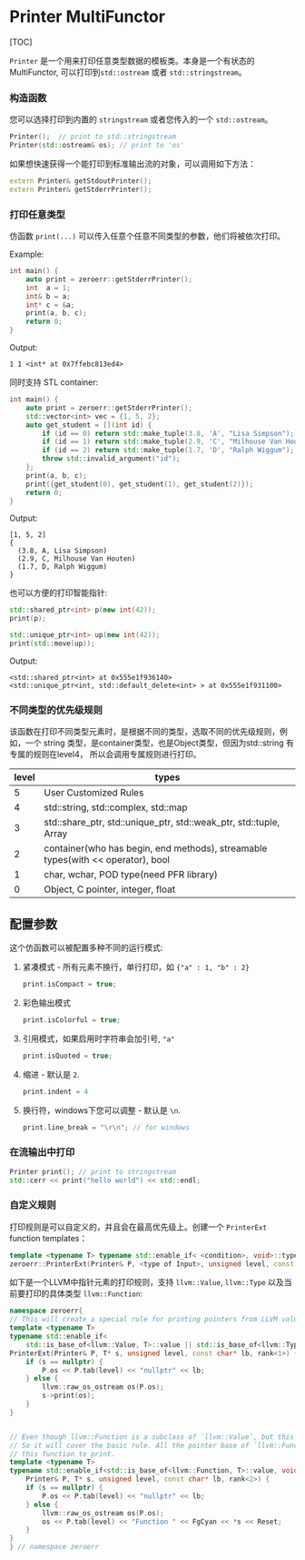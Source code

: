 Printer MultiFunctor
====================
[TOC]

`Printer` 是一个用来打印任意类型数据的模板类。本身是一个有状态的MultiFunctor, 可以打印到`std::ostream` 或者 `std::stringstream`。

### 构造函数

您可以选择打印到内置的 `stringstream` 或者您传入的一个 `std::ostream`。

```c++
Printer();  // print to std::stringstream
Printer(std::ostream& os); // print to 'os'
```
如果想快速获得一个能打印到标准输出流的对象，可以调用如下方法：

```c++
extern Printer& getStdoutPrinter();
extern Printer& getStderrPrinter();
```

### 打印任意类型

仿函数 `print(...)` 可以传入任意个任意不同类型的参数，他们将被依次打印。


Example:
```c++
int main() {
    auto print = zeroerr::getStderrPrinter();
    int  a = 1;
    int& b = a;
    int* c = &a;
    print(a, b, c);
    return 0;
}
```

Output:
```
1 1 <int* at 0x7ffebc813ed4>
```

同时支持 STL container:

```c++
int main() {
    auto print = zeroerr::getStderrPrinter();
    std::vector<int> vec = {1, 5, 2};
    auto get_student = [](int id) {
        if (id == 0) return std::make_tuple(3.8, 'A', "Lisa Simpson");
        if (id == 1) return std::make_tuple(2.9, 'C', "Milhouse Van Houten");
        if (id == 2) return std::make_tuple(1.7, 'D', "Ralph Wiggum");
        throw std::invalid_argument("id");
    };
    print(a, b, c);
    print({get_student(0), get_student(1), get_student(2)});
    return 0;
}
```
Output:
```
[1, 5, 2] 
{
  (3.8, A, Lisa Simpson)
  (2.9, C, Milhouse Van Houten)
  (1.7, D, Ralph Wiggum)
} 
```

也可以方便的打印智能指针:

```c++
std::shared_ptr<int> p(new int(42));
print(p);

std::unique_ptr<int> up(new int(42));
print(std::move(up));
```

Output:
```
<std::shared_ptr<int> at 0x555e1f936140> 
<std::unique_ptr<int, std::default_delete<int> > at 0x555e1f931100> 
```


### 不同类型的优先级规则

该函数在打印不同类型元素时，是根据不同的类型，选取不同的优先级规则，例如，一个 string 类型，是container类型，也是Object类型，但因为std::string 有专属的规则在level4， 所以会调用专属规则进行打印。

| level | types                                                                             |
| ----- | --------------------------------------------------------------------------------- |
| 5     | User Customized Rules                                                             |
| 4     | std::string,  std::complex,  std::map                                             |
| 3     | std::share_ptr, std::unique_ptr, std::weak_ptr, std::tuple, Array                 |
| 2     | container(who has begin, end methods),   streamable types(with << operator), bool |
| 1     | char, wchar, POD type(need PFR library)                                           |
| 0     | Object, C pointer, integer, float                                                 |

## 配置参数

这个仿函数可以被配置多种不同的运行模式:
1. 紧凑模式 - 所有元素不换行，单行打印，如 `{"a" : 1, "b" : 2}`
   ```c++
   print.isCompact = true;
   ```
2. 彩色输出模式 
   ```c++
   print.isColorful = true;
   ```
3. 引用模式，如果启用时字符串会加引号, `"a"`
   ```c++
   print.isQuoted = true;
   ```
4. 缩进 - 默认是 `2`.
   ```c++
   print.indent = 4
   ```
5. 换行符，windows下您可以调整 - 默认是 `\n`.
   ```c++
   print.line_break = "\r\n"; // for windows
   ```

### 在流输出中打印


```c++
Printer print(); // print to stringstream
std::cerr << print("hello world") << std::endl;
```

### 自定义规则

打印规则是可以自定义的，并且会在最高优先级上。创建一个 `PrinterExt` function templates：

```c++
template <typename T> typename std::enable_if< <condition>, void>::type
zeroerr::PrinterExt(Printer& P, <type of Input>, unsigned level, const char* lb, rank<N>);
```

如下是一个LLVM中指针元素的打印规则，支持 `llvm::Value`, `llvm::Type` 以及当前要打印的具体类型 `llvm::Function`:

```c++
namespace zeroerr{
// This will create a special rule for printing pointers from LLVM value
template <typename T>
typename std::enable_if<
    std::is_base_of<llvm::Value, T>::value || std::is_base_of<llvm::Type, T>::value, void>::type
PrinterExt(Printer& P, T* s, unsigned level, const char* lb, rank<1>) {
    if (s == nullptr) {
        P.os << P.tab(level) << "nullptr" << lb;
    } else {
        llvm::raw_os_ostream os(P.os);
        s->print(os);
    }
}


// Even though llvm::Function is a subclass of `llvm::Value`, but this rule is in rank 2. 
// So it will cover the basic rule. All the pointer base of `llvm::Function` will call 
// this function to print.
template <typename T>
typename std::enable_if<std::is_base_of<llvm::Function, T>::value, void>::type PrinterExt(
    Printer& P, T* s, unsigned level, const char* lb, rank<2>) {
    if (s == nullptr) {
        P.os << P.tab(level) << "nullptr" << lb;
    } else {
        llvm::raw_os_ostream os(P.os);
        os << P.tab(level) << "Function " << FgCyan << *s << Reset;
    }
}
} // namespace zeroerr
```